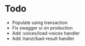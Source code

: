 # Todo

- Populate using transaction
- Fix swagger ui on production
- Add :voices/load-voices handler
- Add :hanzi/bad-result handler
